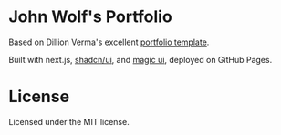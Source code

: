 # John Wolf's Portfolio
Based on Dillion Verma's excellent [portfolio template](https://github.com/dillionverma/portfolio).

Built with next.js, [shadcn/ui](https://ui.shadcn.com/), and [magic ui](https://magicui.design/), deployed on GitHub Pages.

# License

Licensed under the MIT license.
